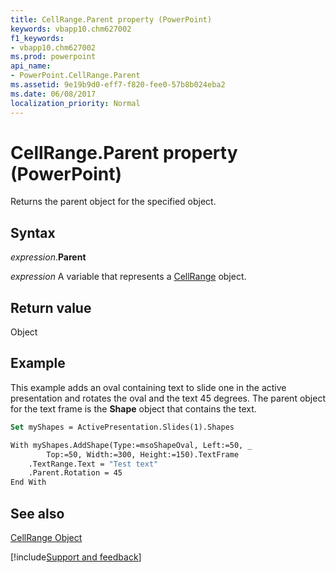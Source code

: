 ```yaml
---
title: CellRange.Parent property (PowerPoint)
keywords: vbapp10.chm627002
f1_keywords:
- vbapp10.chm627002
ms.prod: powerpoint
api_name:
- PowerPoint.CellRange.Parent
ms.assetid: 9e19b9d0-eff7-f820-fee0-57b8b024eba2
ms.date: 06/08/2017
localization_priority: Normal
---
```



# CellRange.Parent property (PowerPoint)

Returns the parent object for the specified object.


## Syntax

_expression_.**Parent**

_expression_ A variable that represents a [CellRange](PowerPoint.CellRange.md) object.


## Return value

Object


## Example

This example adds an oval containing text to slide one in the active presentation and rotates the oval and the text 45 degrees. The parent object for the text frame is the  **Shape** object that contains the text.


```vb
Set myShapes = ActivePresentation.Slides(1).Shapes

With myShapes.AddShape(Type:=msoShapeOval, Left:=50, _
        Top:=50, Width:=300, Height:=150).TextFrame
    .TextRange.Text = "Test text"
    .Parent.Rotation = 45
End With
```


## See also


[CellRange Object](PowerPoint.CellRange.md)

[!include[Support and feedback](~/includes/feedback-boilerplate.md)]